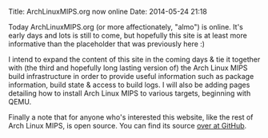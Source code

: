 Title: ArchLinuxMIPS.org now online
Date: 2014-05-24 21:18

Today ArchLinuxMIPS.org (or more affectionately, "almo") is online. It's early
days and lots is still to come, but hopefully this site is at least more
informative than the placeholder that was previously here :)

I intend to expand the content of this site in the coming days & tie it together
with (the third and hopefully long lasting version of) the Arch Linux MIPS build
infrastructure in order to provide useful information such as package
information, build state & access to build logs. I will also be adding pages
detailing how to install Arch Linux MIPS to various targets, beginning with
QEMU.

Finally a note that for anyone who's interested this website, like the rest of
Arch Linux MIPS, is open source. You can find its source
[over at GitHub](https://github.com/Arch-Linux-MIPS/website).
